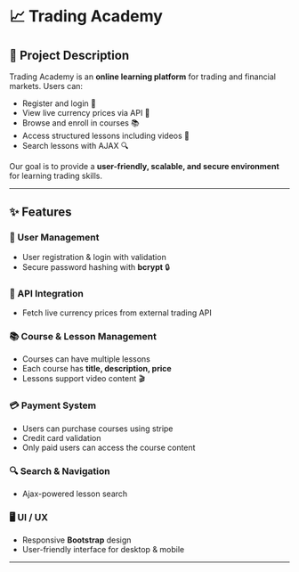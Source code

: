 # 📈 Trading Academy


## 🚀 Project Description
Trading Academy is an **online learning platform** for trading and financial markets. Users can:
- Register and login 🔑
- View live currency prices via API 💱 
- Browse and enroll in courses 📚  
- Access structured lessons including videos 🎥  
- Search lessons with AJAX 🔍  
 

Our goal is to provide a **user-friendly, scalable, and secure environment** for learning trading skills.

---

## ✨ Features

### 👤 User Management
- User registration & login with validation
- Secure password hashing with **bcrypt** 🔒  
    
### 📡 API Integration
- Fetch live currency prices from external trading API
 
### 📚 Course & Lesson Management
- Courses can have multiple lessons  
- Each course has **title, description, price**  
- Lessons support video content 🎬  

### 💳 Payment System
- Users can purchase courses using stripe
- Credit card validation  
- Only paid users can access the course content  

### 🔍 Search & Navigation
- Ajax-powered lesson search
  


### 🖥️ UI / UX
- Responsive **Bootstrap** design  
- User-friendly interface for desktop & mobile  

---

